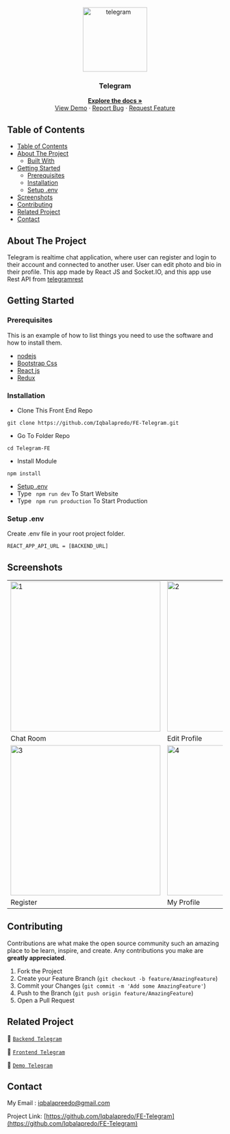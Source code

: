 <br />
<p align="center">
<div align="center">
  <img height="150" src="https://iili.io/H3ze4kv.png" alt="telegram" border="0"/>
</div>
  <h3 align="center">Telegram</h3>
  <p align="center">
    <a href="https://github.com/Iqbalapredo/FE-Telegram"><strong>Explore the docs »</strong></a>
    <br />
    <a href="">View Demo</a>
    ·
    <a href="">Report Bug</a>
    ·
    <a href="">Request Feature</a>
  </p>
</p>


<!-- TABLE OF CONTENTS -->
## Table of Contents

- [Table of Contents](#table-of-contents)
- [About The Project](#about-the-project)
  - [Built With](#built-with)
- [Getting Started](#getting-started)
  - [Prerequisites](#prerequisites)
  - [Installation](#installation)
  - [Setup .env](#setup-env)
- [Screenshots](#screenshots)
- [Contributing](#contributing)
- [Related Project](#related-project)
- [Contact](#contact)



<!-- ABOUT THE PROJECT -->
## About The Project

Telegram is realtime chat application, where user can register and login to their account and connected to another user. User can edit photo and bio in their profile. This app made by React JS and Socket.IO, and this app use Rest API from [telegramrest](https://telegram-restapi.herokuapp.com/)


<!-- GETTING STARTED -->
## Getting Started

### Prerequisites

This is an example of how to list things you need to use the software and how to install them.

* [nodejs](https://nodejs.org/en/download/)
* [Bootstrap Css](https://getbootstrap.com/)
* [React js](https://reactjs.org/)
* [Redux](https://redux.js.org/)

### Installation

- Clone This Front End Repo
```
git clone https://github.com/Iqbalapredo/FE-Telegram.git
```
- Go To Folder Repo
```
cd Telegram-FE
```
- Install Module
```
npm install
```
- <a href="#setup-env">Setup .env</a>
- Type ` npm run dev` To Start Website
- Type ` npm run production` To Start Production

### Setup .env
Create .env file in your root project folder.
```
REACT_APP_API_URL = [BACKEND_URL]
```

<!-- ROADMAP -->
## Screenshots

<table>
 <tr>
    <td><img width="350px" src="https://iili.io/Ho6rtK7.png"  border="0" border="0" alt="1" /></td>
    <td> <img width="350px" src="https://iili.io/Ho64CHg.png" \ border="0"  border="0"  border="0"  alt="2" /></td>
  </tr>
   <tr>
    <td>Chat Room</td>
    <td>Edit Profile</td>
  </tr>

  <tr>
    <td><img width="350px" src="https://iili.io/Ho6P3a1.png"  border="0" border="0" alt="3" /> </td>
     <td><img width="350px" src="https://iili.io/Ho64OOb.png"  border="0" border="0" alt="4" /></td>
  </tr>
   <tr>
    <td>Register</td>
     <td>My Profile</td>
  </tr>
  
 
</table>

<!-- CONTRIBUTING -->
## Contributing

Contributions are what make the open source community such an amazing place to be learn, inspire, and create. Any contributions you make are **greatly appreciated**.

1. Fork the Project
2. Create your Feature Branch (`git checkout -b feature/AmazingFeature`)
3. Commit your Changes (`git commit -m 'Add some AmazingFeature'`)
4. Push to the Branch (`git push origin feature/AmazingFeature`)
5. Open a Pull Request



## Related Project
:rocket: [`Backend Telegram`](https://github.com/Iqbalapredo/BE-CHAT)

:rocket: [`Frontend Telegram`](https://github.com/Iqbalapredo/FE-CHAT)

:rocket: [`Demo Telegram`]()

<!-- CONTACT -->
## Contact

My Email : iqbalapreedo@gmail.com

Project Link: [https://github.com/Iqbalapredo/FE-Telegram](https://github.com/Iqbalapredo/FE-Telegram)
